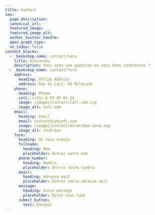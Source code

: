 ```yaml
---
title: Contact
seo:
  page_description:
  canonical_url:
  featured_image:
  featured_image_alt:
  author_twitter_handle:
  open_graph_type:
  no_index: false
content_blocks:
  - _bookshop_name: contact/hero
    title: Discutons
    description: Vous avez une question ou vous êtes intéressés ?
  - _bookshop_name: contact/form
    address:
      heading: Office Address
      address: Rue du Lait, 43 MilkLand
    phone:
      heading: Phone
      cell: (+33) 6 67 07 01 24
      image: /images/contact/call-add.svg
      image_alt: call-add
    email:
      heading: Email
      email: contact@jybsoft.com
      image: /images/contact/directbox-send.svg
      image_alt: send-box
    form:
      heading: On vous écoute
      fullname:
        heading: Nom
        placeholder: Entrez votre nom
      phone_number:
        heading: Numéro
        placeholder: Entrez votre numéro
      email:
        heading: Adresse mail
        placeholder: Entrez votre adresse mail
      message:
        heading: Votre message
        placeholder: Dites nous tout
      submit_button:
        text: Envoyez
---
```

